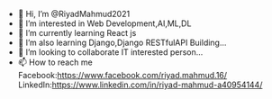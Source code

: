- 👋 Hi, I’m @RiyadMahmud2021
- 👀 I’m interested in Web Development,AI,ML,DL
- 🌱 I’m currently learning React js
- 🌱 I’m also learning Django,Django RESTfulAPI Building... 
- 💞️ I’m looking to collaborate IT interested person...
- 📫 How to reach me Facebook:https://www.facebook.com/riyad.mahmud.16/
                      LinkedIn:https://www.linkedin.com/in/riyad-mahmud-a40954144/

<!---
RiyadMahmud2021/RiyadMahmud2021 is a ✨ special ✨ repository because its `README.md` (this file) appears on your GitHub profile.
You can click the Preview link to take a look at your changes.
--->
